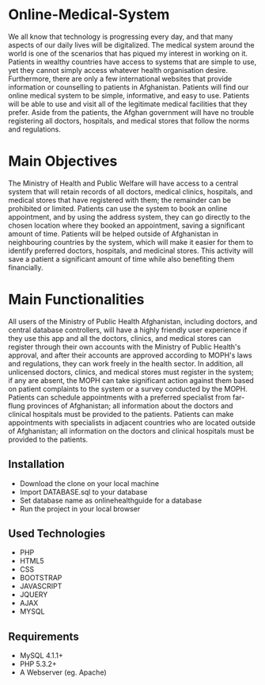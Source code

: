 # Online-Medical-System
We all know that technology is progressing every day, and that many aspects of our daily lives will be digitalized. The medical system around the world is one of the scenarios that has piqued my interest in working on it. Patients in wealthy countries have access to systems that are simple to use, yet they cannot simply access whatever health organisation desire. Furthermore, there are only a few international websites that provide information or counselling to patients in Afghanistan. Patients will find our online medical system to be simple, informative, and easy to use. Patients will be able to use and visit all of the legitimate medical facilities that they prefer. Aside from the patients, the Afghan government will have no trouble registering all doctors, hospitals, and medical stores that follow the norms and regulations. 

# Main Objectives
The Ministry of Health and Public Welfare will have access to a central system that will retain records of all doctors, medical clinics, hospitals, and medical stores that have registered with them; the remainder can be prohibited or limited.
Patients can use the system to book an online appointment, and by using the address system, they can go directly to the chosen location where they booked an appointment, saving a significant amount of time. 
Patients will be helped outside of Afghanistan in neighbouring countries by the system, which will make it easier for them to identify preferred doctors, hospitals, and medicinal stores. This activity will save a patient a significant amount of time while also benefiting them financially.

# Main Functionalities
All users of the Ministry of Public Health Afghanistan, including doctors, and central database controllers, will have a highly friendly user experience if they use this app and 
all the doctors, clinics, and medical stores can register through their own accounts with the Ministry of Public Health's approval, and after their accounts are approved according to MOPH's laws and regulations, they can work freely in the health sector. In addition, all unlicensed doctors, clinics, and medical stores must register in the system; if any are absent, the MOPH can take significant action against them based on patient complaints to the system or a survey conducted by the MOPH. Patients can schedule appointments with a preferred specialist from far-flung provinces of Afghanistan; all information about the doctors and clinical hospitals must be provided to the patients. Patients can make appointments with specialists in adjacent countries who are located outside of Afghanistan; all information on the doctors and clinical hospitals must be provided to the patients. 

## Installation
- Download the clone on your local machine
- Import DATABASE.sql to your database
- Set database name as onlinehealthguide for a database
- Run the project in your local browser

## Used Technologies
- PHP
- HTML5
- CSS
- BOOTSTRAP
- JAVASCRIPT
- JQUERY
- AJAX
- MYSQL

## Requirements
- MySQL 4.1.1+
- PHP 5.3.2+
- A Webserver (eg. Apache)
